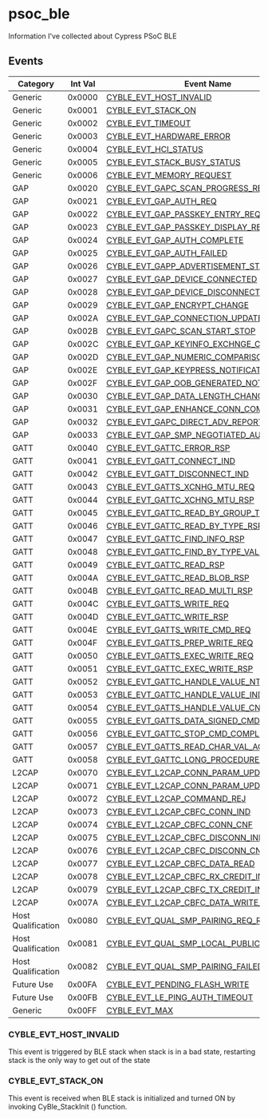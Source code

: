# psoc_ble
Information I've collected about Cypress PSoC BLE

## Events
| Category | Int Val | Event Name |
| --- | --- | --- |
| Generic | 0x0000 | [CYBLE_EVT_HOST_INVALID](#CYBLE_EVT_HOST_INVALID) |
| Generic | 0x0001 | [CYBLE_EVT_STACK_ON](#CYBLE_EVT_STACK_ON) |
| Generic | 0x0002 | [CYBLE_EVT_TIMEOUT](#CYBLE_EVT_TIMEOUT) |
| Generic | 0x0003 | [CYBLE_EVT_HARDWARE_ERROR](#CYBLE_EVT_HARDWARE_ERROR) |
| Generic | 0x0004 | [CYBLE_EVT_HCI_STATUS](#CYBLE_EVT_HCI_STATUS) |
| Generic | 0x0005 | [CYBLE_EVT_STACK_BUSY_STATUS](#CYBLE_EVT_STACK_BUSY_STATUS) |
| Generic | 0x0006 | [CYBLE_EVT_MEMORY_REQUEST](#CYBLE_EVT_MEMORY_REQUEST) |
| GAP | 0x0020 | [CYBLE_EVT_GAPC_SCAN_PROGRESS_RESULT](#CYBLE_EVT_GAPC_SCAN_PROGRESS_RESULT) |
| GAP | 0x0021 | [CYBLE_EVT_GAP_AUTH_REQ](#CYBLE_EVT_GAP_AUTH_REQ) |
| GAP | 0x0022 | [CYBLE_EVT_GAP_PASSKEY_ENTRY_REQUEST](#CYBLE_EVT_GAP_PASSKEY_ENTRY_REQUEST) |
| GAP | 0x0023 | [CYBLE_EVT_GAP_PASSKEY_DISPLAY_REQUEST](#CYBLE_EVT_GAP_PASSKEY_DISPLAY_REQUEST) |
| GAP | 0x0024 | [CYBLE_EVT_GAP_AUTH_COMPLETE](#CYBLE_EVT_GAP_AUTH_COMPLETE) |
| GAP | 0x0025 | [CYBLE_EVT_GAP_AUTH_FAILED](#CYBLE_EVT_GAP_AUTH_FAILED) |
| GAP | 0x0026 | [CYBLE_EVT_GAPP_ADVERTISEMENT_START_STOP](#CYBLE_EVT_GAPP_ADVERTISEMENT_START_STOP) |
| GAP | 0x0027 | [CYBLE_EVT_GAP_DEVICE_CONNECTED](#CYBLE_EVT_GAP_DEVICE_CONNECTED) |
| GAP | 0x0028 | [CYBLE_EVT_GAP_DEVICE_DISCONNECTED](#CYBLE_EVT_GAP_DEVICE_DISCONNECTED) |
| GAP | 0x0029 | [CYBLE_EVT_GAP_ENCRYPT_CHANGE](#CYBLE_EVT_GAP_ENCRYPT_CHANGE) |
| GAP | 0x002A | [CYBLE_EVT_GAP_CONNECTION_UPDATE_COMPLETE](#CYBLE_EVT_GAP_CONNECTION_UPDATE_COMPLETE) |
| GAP | 0x002B | [CYBLE_EVT_GAPC_SCAN_START_STOP](#CYBLE_EVT_GAPC_SCAN_START_STOP) |
| GAP | 0x002C | [CYBLE_EVT_GAP_KEYINFO_EXCHNGE_CMPLT](#CYBLE_EVT_GAP_KEYINFO_EXCHNGE_CMPLT) |
| GAP | 0x002D | [CYBLE_EVT_GAP_NUMERIC_COMPARISON_REQUEST](#CYBLE_EVT_GAP_NUMERIC_COMPARISON_REQUEST) |
| GAP | 0x002E | [CYBLE_EVT_GAP_KEYPRESS_NOTIFICATION](#CYBLE_EVT_GAP_KEYPRESS_NOTIFICATION) |
| GAP | 0x002F | [CYBLE_EVT_GAP_OOB_GENERATED_NOTIFICATION](#CYBLE_EVT_GAP_OOB_GENERATED_NOTIFICATION) |
| GAP | 0x0030 | [CYBLE_EVT_GAP_DATA_LENGTH_CHANGE](#CYBLE_EVT_GAP_DATA_LENGTH_CHANGE) |
| GAP | 0x0031 | [CYBLE_EVT_GAP_ENHANCE_CONN_COMPLETE](#CYBLE_EVT_GAP_ENHANCE_CONN_COMPLETE) |
| GAP | 0x0032 | [CYBLE_EVT_GAPC_DIRECT_ADV_REPORT](#CYBLE_EVT_GAPC_DIRECT_ADV_REPORT) |
| GAP | 0x0033 | [CYBLE_EVT_GAP_SMP_NEGOTIATED_AUTH_INFO](#CYBLE_EVT_GAP_SMP_NEGOTIATED_AUTH_INFO) |
| GATT | 0x0040 | [CYBLE_EVT_GATTC_ERROR_RSP](#CYBLE_EVT_GATTC_ERROR_RSP) |
| GATT | 0x0041 | [CYBLE_EVT_GATT_CONNECT_IND](#CYBLE_EVT_GATT_CONNECT_IND) |
| GATT | 0x0042 | [CYBLE_EVT_GATT_DISCONNECT_IND](#CYBLE_EVT_GATT_DISCONNECT_IND) |
| GATT | 0x0043 | [CYBLE_EVT_GATTS_XCNHG_MTU_REQ](#CYBLE_EVT_GATTS_XCNHG_MTU_REQ) |
| GATT | 0x0044 | [CYBLE_EVT_GATTC_XCHNG_MTU_RSP](#CYBLE_EVT_GATTC_XCHNG_MTU_RSP) |
| GATT | 0x0045 | [CYBLE_EVT_GATTC_READ_BY_GROUP_TYPE_RSP](#CYBLE_EVT_GATTC_READ_BY_GROUP_TYPE_RSP) |
| GATT | 0x0046 | [CYBLE_EVT_GATTC_READ_BY_TYPE_RSP](#CYBLE_EVT_GATTC_READ_BY_TYPE_RSP) |
| GATT | 0x0047 | [CYBLE_EVT_GATTC_FIND_INFO_RSP](#CYBLE_EVT_GATTC_FIND_INFO_RSP) |
| GATT | 0x0048 | [CYBLE_EVT_GATTC_FIND_BY_TYPE_VALUE_RSP](#CYBLE_EVT_GATTC_FIND_BY_TYPE_VALUE_RSP) |
| GATT | 0x0049 | [CYBLE_EVT_GATTC_READ_RSP](#CYBLE_EVT_GATTC_READ_RSP) |
| GATT | 0x004A | [CYBLE_EVT_GATTC_READ_BLOB_RSP](#CYBLE_EVT_GATTC_READ_BLOB_RSP) |
| GATT | 0x004B | [CYBLE_EVT_GATTC_READ_MULTI_RSP](#CYBLE_EVT_GATTC_READ_MULTI_RSP) |
| GATT | 0x004C | [CYBLE_EVT_GATTS_WRITE_REQ](#CYBLE_EVT_GATTS_WRITE_REQ) |
| GATT | 0x004D | [CYBLE_EVT_GATTC_WRITE_RSP](#CYBLE_EVT_GATTC_WRITE_RSP) |
| GATT | 0x004E | [CYBLE_EVT_GATTS_WRITE_CMD_REQ](#CYBLE_EVT_GATTS_WRITE_CMD_REQ) |
| GATT | 0x004F | [CYBLE_EVT_GATTS_PREP_WRITE_REQ](#CYBLE_EVT_GATTS_PREP_WRITE_REQ) |
| GATT | 0x0050 | [CYBLE_EVT_GATTS_EXEC_WRITE_REQ](#CYBLE_EVT_GATTS_EXEC_WRITE_REQ) |
| GATT | 0x0051 | [CYBLE_EVT_GATTC_EXEC_WRITE_RSP](#CYBLE_EVT_GATTC_EXEC_WRITE_RSP) |
| GATT | 0x0052 | [CYBLE_EVT_GATTC_HANDLE_VALUE_NTF](#CYBLE_EVT_GATTC_HANDLE_VALUE_NTF) |
| GATT | 0x0053 | [CYBLE_EVT_GATTC_HANDLE_VALUE_IND](#CYBLE_EVT_GATTC_HANDLE_VALUE_IND) |
| GATT | 0x0054 | [CYBLE_EVT_GATTS_HANDLE_VALUE_CNF](#CYBLE_EVT_GATTS_HANDLE_VALUE_CNF) |
| GATT | 0x0055 | [CYBLE_EVT_GATTS_DATA_SIGNED_CMD_REQ](#CYBLE_EVT_GATTS_DATA_SIGNED_CMD_REQ) |
| GATT | 0x0056 | [CYBLE_EVT_GATTC_STOP_CMD_COMPLETE](#CYBLE_EVT_GATTC_STOP_CMD_COMPLETE) |
| GATT | 0x0057 | [CYBLE_EVT_GATTS_READ_CHAR_VAL_ACCESS_REQ](#CYBLE_EVT_GATTS_READ_CHAR_VAL_ACCESS_REQ) |
| GATT | 0x0058 | [CYBLE_EVT_GATTC_LONG_PROCEDURE_END](#CYBLE_EVT_GATTC_LONG_PROCEDURE_END) |
| L2CAP | 0x0070 | [CYBLE_EVT_L2CAP_CONN_PARAM_UPDATE_REQ](#CYBLE_EVT_L2CAP_CONN_PARAM_UPDATE_REQ) |
| L2CAP | 0x0071 | [CYBLE_EVT_L2CAP_CONN_PARAM_UPDATE_RSP](#CYBLE_EVT_L2CAP_CONN_PARAM_UPDATE_RSP) |
| L2CAP | 0x0072 | [CYBLE_EVT_L2CAP_COMMAND_REJ](#CYBLE_EVT_L2CAP_COMMAND_REJ) |
| L2CAP | 0x0073 | [CYBLE_EVT_L2CAP_CBFC_CONN_IND](#CYBLE_EVT_L2CAP_CBFC_CONN_IND) |
| L2CAP | 0x0074 | [CYBLE_EVT_L2CAP_CBFC_CONN_CNF](#CYBLE_EVT_L2CAP_CBFC_CONN_CNF) |
| L2CAP | 0x0075 | [CYBLE_EVT_L2CAP_CBFC_DISCONN_IND](#CYBLE_EVT_L2CAP_CBFC_DISCONN_IND) |
| L2CAP | 0x0076 | [CYBLE_EVT_L2CAP_CBFC_DISCONN_CNF](#CYBLE_EVT_L2CAP_CBFC_DISCONN_CNF) |
| L2CAP | 0x0077 | [CYBLE_EVT_L2CAP_CBFC_DATA_READ](#CYBLE_EVT_L2CAP_CBFC_DATA_READ) |
| L2CAP | 0x0078 | [CYBLE_EVT_L2CAP_CBFC_RX_CREDIT_IND](#CYBLE_EVT_L2CAP_CBFC_RX_CREDIT_IND) |
| L2CAP | 0x0079 | [CYBLE_EVT_L2CAP_CBFC_TX_CREDIT_IND](#CYBLE_EVT_L2CAP_CBFC_TX_CREDIT_IND) |
| L2CAP | 0x007A | [CYBLE_EVT_L2CAP_CBFC_DATA_WRITE_IND](#CYBLE_EVT_L2CAP_CBFC_DATA_WRITE_IND) |
| Host Qualification | 0x0080 | [CYBLE_EVT_QUAL_SMP_PAIRING_REQ_RSP](#CYBLE_EVT_QUAL_SMP_PAIRING_REQ_RSP) |
| Host Qualification | 0x0081 | [CYBLE_EVT_QUAL_SMP_LOCAL_PUBLIC_KEY](#CYBLE_EVT_QUAL_SMP_LOCAL_PUBLIC_KEY) |
| Host Qualification | 0x0082 | [CYBLE_EVT_QUAL_SMP_PAIRING_FAILED_CMD](#CYBLE_EVT_QUAL_SMP_PAIRING_FAILED_CMD) |
| Future Use | 0x00FA | [CYBLE_EVT_PENDING_FLASH_WRITE](#CYBLE_EVT_PENDING_FLASH_WRITE) |
| Future Use | 0x00FB | [CYBLE_EVT_LE_PING_AUTH_TIMEOUT](#CYBLE_EVT_LE_PING_AUTH_TIMEOUT) |
| Generic | 0x00FF | [CYBLE_EVT_MAX](#CYBLE_EVT_MAX) |


### CYBLE_EVT_HOST_INVALID
This event is triggered by BLE stack when stack is in a bad state, restarting stack is the only way to get out of the state

### CYBLE_EVT_STACK_ON
This event is received when BLE stack is initialized and turned ON by invoking CyBle_StackInit () function.